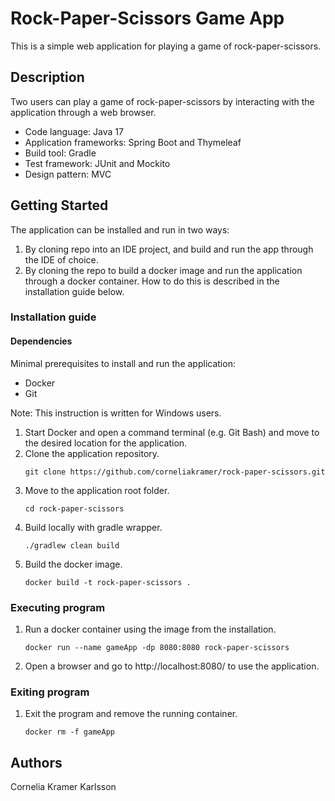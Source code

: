 # Rock-Paper-Scissors Game App

This is a simple web application for playing a game of rock-paper-scissors. 

## Description
Two users can play a game of rock-paper-scissors by interacting with the application through a web browser.
* Code language: Java 17
* Application frameworks: Spring Boot and Thymeleaf
* Build tool: Gradle
* Test framework: JUnit and Mockito
* Design pattern: MVC

## Getting Started
The application can be installed and run in two ways:
1. By cloning repo into an IDE project, and build and run the app through the IDE of choice.
1. By cloning the repo to build a docker image and run the application through a docker container. How to do this is described in the installation guide below. 

### Installation guide
#### Dependencies
Minimal prerequisites to install and run the application:
* Docker
* Git
  
Note: This instruction is written for Windows users.

1. Start Docker and open a command terminal (e.g. Git Bash) and move to the desired location for the application. 
1. Clone the application repository.
      ```
      git clone https://github.com/corneliakramer/rock-paper-scissors.git
      ```
1. Move to the application root folder.
      ```
      cd rock-paper-scissors
      ```
1. Build locally with gradle wrapper.
      ```
      ./gradlew clean build
      ```
1. Build the docker image.
      ```
      docker build -t rock-paper-scissors .
      ```

### Executing program
1. Run a docker container using the image from the installation.
      ```
      docker run --name gameApp -dp 8080:8080 rock-paper-scissors
      ```
1. Open a browser and go to http://localhost:8080/ to use the application. 

### Exiting program
1. Exit the program and remove the running container.
      ```
      docker rm -f gameApp
      ```
                    
## Authors

Cornelia Kramer Karlsson
